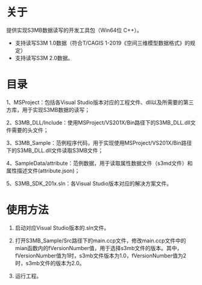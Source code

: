 # 关于
提供实现S3MB数据读写的开发工具包（Win64位 C++）。
- 支持读写S3M 1.0数据（符合T/CAGIS 1-2019《空间三维模型数据格式》的规定）
- 支持读写S3M 2.0数据。

# 目录
1、MSProject：包括各Visual Studio版本对应的工程文件、dll以及所需要的第三方库，用于实现S3MB数据的读写；

2、S3MB_DLL/Include：使用MSProject/VS201X/Bin路径下的S3MB_DLL.dll文件需要的头文件；

3、S3MB_Sample：范例程序代码，用于实现使用MSProject/VS201X/Bin路径下的S3MB_DLL.dll文件读取S3MB文件；

4、SampleData/attribute：范例数据，用于读取属性数据文件（s3md文件）和属性描述文件(attribute.json)；

5、S3MB_SDK_201x.sln：各Visual Studio版本对应的解决方案文件。


# 使用方法
1. 启动对应Visual Studio版本的.sln文件。

2. 打开S3MB_Sample/Src路径下的main.ccp文件，修改main.ccp文件中的mian函数内的fVersionNumber值，用于选择s3mb文件的版本。其中，fVersionNumber值为1时，s3mb文件版本为1.0，fVersionNumber值为2时，s3mb文件的版本为2.0。

3. 运行工程。